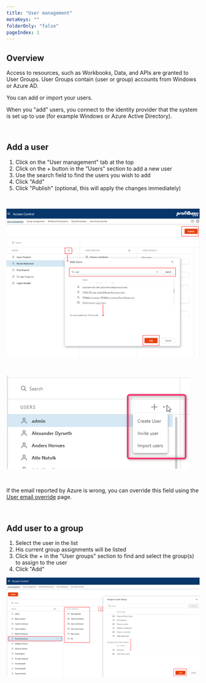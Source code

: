 ```yaml
---
title: "User management"
metaKeys: ""
folderOnly: "false"
pageIndex: 1
---
```

## Overview

Access to resources, such as Workbooks, Data, and APIs are granted to User Groups. User Groups contain (user or group) accounts from Windows or Azure AD.

You can add or import your users.

When you "add" users, you connect to the identity provider that the system is set up to use (for example Windows or Azure Active Directory).

<br/>

## Add a user

1. Click on the "User management" tab at the top
2. Click on the + button in the "Users" section to add a new user
3. Use the search field to find the users you wish to add
4. Click "Add"
5. Click "Publish" (optional, this will apply the changes immediately)
<br/>

![](Img/add_user.png)

<br/>

![](Img/add_user2.png)

<br/>

If the email reported by Azure is wrong, you can override this field using the [User email override](user-email-override) page.

<br/>

## Add user to a group

1. Select the user in the list
2. His current group assignments will be listed
3. Click the + in the "User groups" section to find and select the group(s) to assign to the user
4. Click "Add"

![](Img/add_user_group.png)


